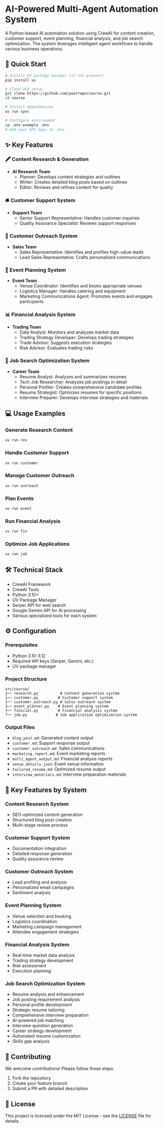 # AI-Powered Multi-Agent Automation System

A Python-based AI automation solution using CrewAI for content creation, customer support, event planning, financial analysis, and job search optimization. The system leverages intelligent agent workflows to handle various business operations.

## 🚀 Quick Start

```bash
# Install UV package manager (if not present)
pip install uv

# Clone and setup
git clone https://github.com/yourrepo/course.git
cd course

# Install dependencies
uv run sync

# Configure environment
cp .env.example .env
# Add your API keys to .env
```

## ✨ Key Features

### 🖋️ Content Research & Generation

- **AI Research Team**
  - Planner: Develops content strategies and outlines
  - Writer: Creates detailed blog posts based on outlines
  - Editor: Reviews and refines content for quality

### 🛎️ Customer Support System

- **Support Team**
  - Senior Support Representative: Handles customer inquiries
  - Quality Assurance Specialist: Reviews support responses

### 🤝 Customer Outreach System

- **Sales Team**
  - Sales Representative: Identifies and profiles high-value leads
  - Lead Sales Representative: Crafts personalized communications

### 📅 Event Planning System

- **Event Team**
  - Venue Coordinator: Identifies and books appropriate venues
  - Logistics Manager: Handles catering and equipment
  - Marketing Communications Agent: Promotes events and engages participants

### 📊 Financial Analysis System

- **Trading Team**
  - Data Analyst: Monitors and analyzes market data
  - Trading Strategy Developer: Develops trading strategies
  - Trade Advisor: Suggests execution strategies
  - Risk Advisor: Evaluates trading risks

### 💼 Job Search Optimization System

- **Career Team**
  - Resume Analyst: Analyzes and summarizes resumes
  - Tech Job Researcher: Analyzes job postings in detail
  - Personal Profiler: Creates comprehensive candidate profiles
  - Resume Strategist: Optimizes resumes for specific positions
  - Interview Preparer: Develops interview strategies and materials

## 💻 Usage Examples

### Generate Research Content
```bash
uv run res
```

### Handle Customer Support
```bash
uv run customer
```

### Manage Customer Outreach
```bash
uv run outreach
```

### Plan Events
```bash
uv run event
```

### Run Financial Analysis
```bash
uv run fin
```

### Optimize Job Applications
```bash
uv run job
```

## 🛠️ Technical Stack

- CrewAI Framework
- CrewAI Tools
- Python 3.10+
- UV Package Manager
- Serper API for web search
- Google Gemini API for AI processing
- Various specialized tools for each system

## ⚙️ Configuration

### Prerequisites
- Python 3.10-3.12
- Required API keys (Serper, Gemini, etc.)
- UV package manager

### Project Structure
```
src/course/
├── research.py          # Content generation system
├── customer.py         # Customer support system
├── customer_outreach.py # Sales outreach system
├── event_planner.py    # Event planning system
├── finicial.py         # Financial analysis system
└── job.py             # Job application optimization system
```

### Output Files
- `blog_post.md`: Generated content output
- `customer.md`: Support response output
- `customer_outreach.md`: Sales communications
- `marketing_report.md`: Event marketing reports
- `multi_agent_output.md`: Financial analysis reports
- `venue_details.json`: Event venue information
- `tailored_resume.md`: Optimized resume output
- `interview_materials.md`: Interview preparation materials

## 🔑 Key Features by System

### Content Research System
- SEO-optimized content generation
- Structured blog post creation
- Multi-stage review process

### Customer Support System
- Documentation integration
- Detailed response generation
- Quality assurance review

### Customer Outreach System
- Lead profiling and analysis
- Personalized email campaigns
- Sentiment analysis

### Event Planning System
- Venue selection and booking
- Logistics coordination
- Marketing campaign management
- Attendee engagement strategies

### Financial Analysis System
- Real-time market data analysis
- Trading strategy development
- Risk assessment
- Execution planning

### Job Search Optimization System
- Resume analysis and enhancement
- Job posting requirement analysis
- Personal profile development
- Strategic resume tailoring
- Comprehensive interview preparation
- AI-powered job matching
- Interview question generation
- Career strategy development
- Automated resume customization
- Skills gap analysis

## 🤝 Contributing

We welcome contributions! Please follow these steps:

1. Fork the repository
2. Create your feature branch
3. Submit a PR with detailed description

## 📄 License

This project is licensed under the MIT License - see the [LICENSE](LICENSE) file for details.
